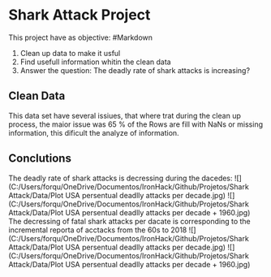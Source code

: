 # Shark Attack Project 

This project have as objective: 
#Markdown
1. Clean up  data to make it usful 
2. Find usefull information whitin the clean data 
3. Answer the question: The deadly rate of shark attacks is increasing?

## Clean Data 


This data set have  several issiues, that where trat during the clean up process, the maior issue was 65 % of the Rows are fill with NaNs or missing information, this dificult the  analyze of information. 

## 


## Conclutions

The deadly rate of shark attacks is decressing during the dacedes:
![](C:/Users/forqu/OneDrive/Documentos/IronHack/Github/Projetos/Shark Attack/Data/Plot USA persentual deadlly attacks per decade.jpg)
![](C:/Users/forqu/OneDrive/Documentos/IronHack/Github/Projetos/Shark Attack/Data/Plot USA persentual deadlly attacks per decade + 1960.jpg)
The decressing of fatal shark attacks per dacate is corresponding to the incremental reporta of acctacks from the 60s to 2018 
![](C:/Users/forqu/OneDrive/Documentos/IronHack/Github/Projetos/Shark Attack/Data/Plot USA persentual deadlly attacks per decade.jpg)
![](C:/Users/forqu/OneDrive/Documentos/IronHack/Github/Projetos/Shark Attack/Data/Plot USA persentual deadlly attacks per decade + 1960.jpg)
